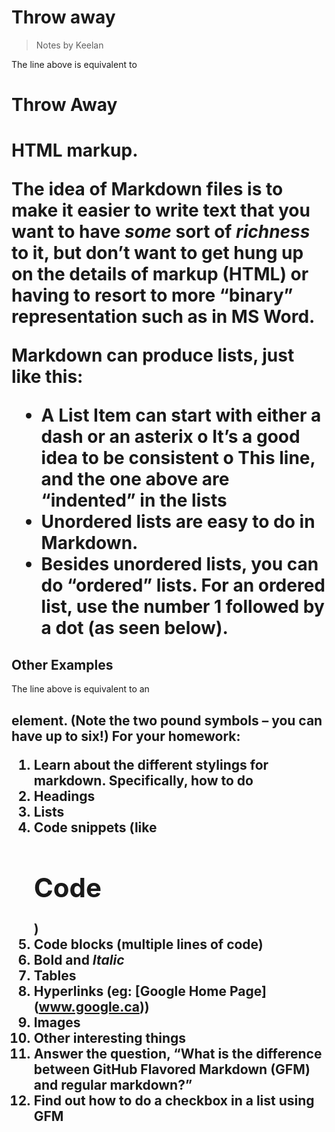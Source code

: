 # Throw away

>	Notes by Keelan

The line above is equivalent to <h1>Throw Away<h1> HTML markup.

The idea of Markdown files is to make it easier to write text that you want to have *some* sort of *richness* to it, but don’t want to get hung up on the details of markup (HTML) or having to resort to more “binary” representation such as in MS Word.

Markdown can produce lists, just like this:
-	A List Item can start with either a dash or an asterix
o	It’s a good idea to be consistent
o	This line, and the one above are “indented” in the lists
-	Unordered lists are easy to do in Markdown.
-	Besides unordered lists, you can do “ordered” lists. For an ordered list, use the number 1 followed by a dot (as seen below).
## Other Examples
The line above is equivalent to an <h2> element. (Note the two pound symbols – you can have up to six!)
For your homework:
1.	Learn about the different stylings for markdown. Specifically, how to do
1.	Headings
2.	Lists
3.	Code snippets (like <h1>Code</h1>)
4.	Code blocks (multiple lines of code)
5.	**Bold** and *Italic*
6.	Tables
7.	Hyperlinks (eg: [Google Home Page] (www.google.ca))
8.	Images
9.	Other interesting things
2.	Answer the question, “What is the difference between **GitHub Flavored Markdown** (GFM) and regular markdown?”
3.	Find out how to do a checkbox in a list using GFM

